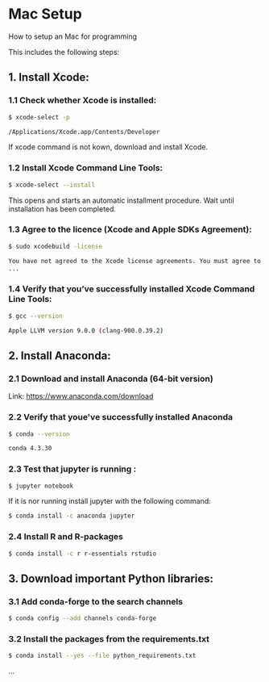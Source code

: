 # Mac Setup
How to setup an Mac for programming

This includes the following steps:



## 1. Install Xcode:

### 1.1 Check whether Xcode is installed:

```bash
$ xcode-select -p

/Applications/Xcode.app/Contents/Developer
```

If xcode command is not kown, download and install Xcode.

### 1.2 Install Xcode Command Line Tools:

```bash
$ xcode-select --install
```

This opens and starts an automatic installment procedure. Wait until installation has been completed.

### 1.3 Agree to the licence (Xcode and Apple SDKs Agreement):

```bash
$ sudo xcodebuild -license

You have not agreed to the Xcode license agreements. You must agree to both license agreements below in order to use Xcode.
...
```

### 1.4 Verify that you’ve successfully installed Xcode Command Line Tools:

```bash
$ gcc --version

Apple LLVM version 9.0.0 (clang-900.0.39.2)
```



## 2. Install Anaconda:

### 2.1 Download and install Anaconda (64-bit version)

Link: https://www.anaconda.com/download

### 2.2 Verify that youe've successfully installed Anaconda 

```bash
$ conda --version

conda 4.3.30
```

### 2.3 Test that jupyter is running :

```bash
$ jupyter notebook
```

If it is nor running install jupyter with the following command:
```bash
$ conda install -c anaconda jupyter
```

### 2.4 Install R and R-packages

```bash
$ conda install -c r r-essentials rstudio
```



## 3. Download important Python libraries:

### 3.1 Add conda-forge to the search channels

```bash
$ conda config --add channels conda-forge
```
### 3.2 Install the packages from the requirements.txt

```bash
$ conda install --yes --file python_requirements.txt
```

...
